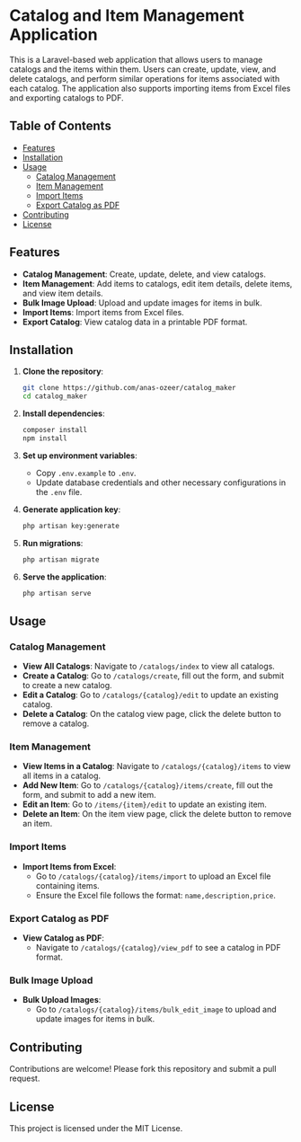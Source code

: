 # Catalog and Item Management Application

This is a Laravel-based web application that allows users to manage catalogs and the items within them. Users can create, update, view, and delete catalogs, and perform similar operations for items associated with each catalog. The application also supports importing items from Excel files and exporting catalogs to PDF.

## Table of Contents

- [Features](#features)
- [Installation](#installation)
- [Usage](#usage)
  - [Catalog Management](#catalog-management)
  - [Item Management](#item-management)
  - [Import Items](#import-items)
  - [Export Catalog as PDF](#export-catalog-as-pdf)
- [Contributing](#contributing)
- [License](#license)

## Features

- **Catalog Management**: Create, update, delete, and view catalogs.
- **Item Management**: Add items to catalogs, edit item details, delete items, and view item details.
- **Bulk Image Upload**: Upload and update images for items in bulk.
- **Import Items**: Import items from Excel files.
- **Export Catalog**: View catalog data in a printable PDF format.

## Installation

1. **Clone the repository**:
    ```bash
    git clone https://github.com/anas-ozeer/catalog_maker
    cd catalog_maker
    ```

2. **Install dependencies**:
    ```bash
    composer install
    npm install
    ```

3. **Set up environment variables**:
    - Copy `.env.example` to `.env`.
    - Update database credentials and other necessary configurations in the `.env` file.

4. **Generate application key**:
    ```bash
    php artisan key:generate
    ```

5. **Run migrations**:
    ```bash
    php artisan migrate
    ```

6. **Serve the application**:
    ```bash
    php artisan serve
    ```

## Usage

### Catalog Management

- **View All Catalogs**: Navigate to `/catalogs/index` to view all catalogs.
- **Create a Catalog**: Go to `/catalogs/create`, fill out the form, and submit to create a new catalog.
- **Edit a Catalog**: Go to `/catalogs/{catalog}/edit` to update an existing catalog.
- **Delete a Catalog**: On the catalog view page, click the delete button to remove a catalog.

### Item Management

- **View Items in a Catalog**: Navigate to `/catalogs/{catalog}/items` to view all items in a catalog.
- **Add New Item**: Go to `/catalogs/{catalog}/items/create`, fill out the form, and submit to add a new item.
- **Edit an Item**: Go to `/items/{item}/edit` to update an existing item.
- **Delete an Item**: On the item view page, click the delete button to remove an item.

### Import Items

- **Import Items from Excel**: 
  - Go to `/catalogs/{catalog}/items/import` to upload an Excel file containing items.
  - Ensure the Excel file follows the format: `name,description,price`.

### Export Catalog as PDF

- **View Catalog as PDF**: 
  - Navigate to `/catalogs/{catalog}/view_pdf` to see a catalog in PDF format.

### Bulk Image Upload

- **Bulk Upload Images**: 
  - Go to `/catalogs/{catalog}/items/bulk_edit_image` to upload and update images for items in bulk.

## Contributing

Contributions are welcome! Please fork this repository and submit a pull request.

## License

This project is licensed under the MIT License.

 